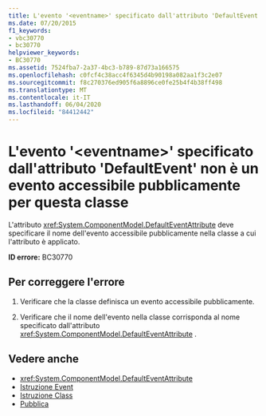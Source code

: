 ```yaml
---
title: L'evento '<eventname>' specificato dall'attributo 'DefaultEvent' non è un evento accessibile pubblicamente per questa classe
ms.date: 07/20/2015
f1_keywords:
- vbc30770
- bc30770
helpviewer_keywords:
- BC30770
ms.assetid: 7524fba7-2a37-4bc3-b789-87d73a166575
ms.openlocfilehash: c0fcf4c38acc4f6345d4b90198a082aa1f3c2e07
ms.sourcegitcommit: f8c270376ed905f6a8896ce0fe25b4f4b38ff498
ms.translationtype: MT
ms.contentlocale: it-IT
ms.lasthandoff: 06/04/2020
ms.locfileid: "84412442"
---
```

# <a name="event-eventname-event-specified-by-the-defaultevent-attribute-is-not-a-publicly-accessible-event-for-this-class"></a>L'evento '\<eventname>' specificato dall'attributo 'DefaultEvent' non è un evento accessibile pubblicamente per questa classe
L'attributo <xref:System.ComponentModel.DefaultEventAttribute> deve specificare il nome dell'evento accessibile pubblicamente nella classe a cui l'attributo è applicato.  
  
 **ID errore:** BC30770  
  
## <a name="to-correct-this-error"></a>Per correggere l'errore  
  
1. Verificare che la classe definisca un evento accessibile pubblicamente.  
  
2. Verificare che il nome dell'evento nella classe corrisponda al nome specificato dall'attributo <xref:System.ComponentModel.DefaultEventAttribute> .  
  
## <a name="see-also"></a>Vedere anche

- <xref:System.ComponentModel.DefaultEventAttribute>
- [Istruzione Event](../language-reference/statements/event-statement.md)
- [Istruzione Class](../language-reference/statements/class-statement.md)
- [Pubblica](../language-reference/modifiers/public.md)
